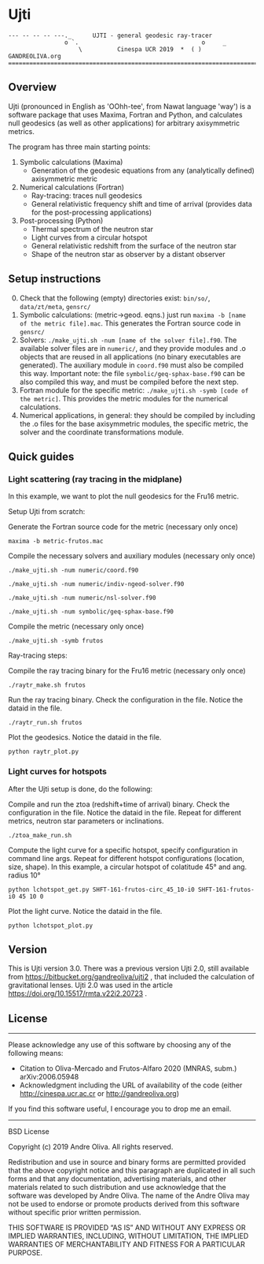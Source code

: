 # Ujti

```
--- -- -- -- ---._      UJTI - general geodesic ray-tracer             
                o `.                                   o     _         
                    \          Cinespa UCR 2019  *  ( ) GANDREOLIVA.org
=======================================================================
```

## Overview
Ujti (pronounced in English as 'OOhh-tee', from Nawat language 'way') is a software package that uses Maxima, Fortran and Python, and calculates null geodesics (as well as other applications) for arbitrary axisymmetric metrics.

The program has three main starting points:

1. Symbolic calculations (Maxima)
    *    Generation of the geodesic equations from any (analytically defined) axisymmetric metric
2. Numerical calculations (Fortran)
    *    Ray-tracing: traces null geodesics
    *    General relativistic frequency shift and time of arrival (provides data for the post-processing applications)
3. Post-processing (Python)
    *    Thermal spectrum of the neutron star
    *    Light curves from a circular hotspot
    *    General relativistic redshift from the surface of the neutron star
    *    Shape of the neutron star as observer by a distant observer

## Setup instructions
0.    Check that the following (empty) directories exist: `bin/so/`, `data/zt/meta`, `gensrc/`
1.    Symbolic calculations: (metric->geod. eqns.) just run `maxima -b [name of the metric file].mac`. This generates the Fortran source code in `gensrc/`
2.    Solvers: `./make_ujti.sh -num [name of the solver file].f90`. The available solver files are in `numeric/`, and they provide modules and .o objects that are reused in all applications (no binary executables are generated). The auxiliary module in `coord.f90` must also be compiled this way. Important note: the file `symbolic/geq-sphax-base.f90` can be also compiled this way, and must be compiled before the next step.
3.    Fortran module for the specific metric: `./make_ujti.sh -symb [code of the metric]`. This provides the metric modules for the numerical calculations.
4.    Numerical applications, in general: they should be compiled by including the .o files for the base axisymmetric modules, the specific metric, the solver and the coordinate transformations module.


## Quick guides
### Light scattering (ray tracing in the midplane)
In this example, we want to plot the null geodesics for the Fru16 metric.


Setup Ujti from scratch:

Generate the Fortran source code for the metric (necessary only once)

`maxima -b metric-frutos.mac`

Compile the necessary solvers and auxiliary modules (necessary only once)

`./make_ujti.sh -num numeric/coord.f90`

`./make_ujti.sh -num numeric/indiv-ngeod-solver.f90`

`./make_ujti.sh -num numeric/nsl-solver.f90`

`./make_ujti.sh -num symbolic/geq-sphax-base.f90`

Compile the metric (necessary only once)

`./make_ujti.sh -symb frutos`


Ray-tracing steps:


Compile the ray tracing binary for the Fru16 metric (necessary only once)

`./raytr_make.sh frutos`

Run the ray tracing binary. Check the configuration in the file. Notice the dataid in the file.

`./raytr_run.sh frutos`

Plot the geodesics. Notice the dataid in the file.

`python raytr_plot.py`

### Light curves for hotspots
After the Ujti setup is done, do the following:

Compile and run the ztoa (redshift+time of arrival) binary. Check the configuration in the file. Notice the dataid in the file. Repeat for different metrics, neutron star parameters or inclinations.

`./ztoa_make_run.sh`

Compute the light curve for a specific hotspot, specify configuration in command line args. Repeat for different hotspot configurations (location, size, shape). In this example, a circular hotspot of colatitude 45° and ang. radius 10°

`python lchotspot_get.py SHFT-161-frutos-circ_45_10-i0 SHFT-161-frutos-i0 45 10 0`

Plot the light curve. Notice the dataid in the file.

`python lchotspot_plot.py`


## Version
This is Ujti version 3.0. There was a previous version Ujti 2.0, still available from https://bitbucket.org/gandreoliva/ujti2 , that included the calculation of gravitational lenses. Ujti 2.0 was used in the article https://doi.org/10.15517/rmta.v22i2.20723 .

## License

---

Please acknowledge any use of this software by choosing any of the following means:

  *    Citation to Oliva-Mercado and Frutos-Alfaro 2020 (MNRAS, subm.) arXiv:2006.05948
  *    Acknowledgment including the URL of availability of the code (either http://cinespa.ucr.ac.cr or http://gandreoliva.org)

If you find this software useful, I encourage you to drop me an email.

---

BSD License

Copyright (c) 2019 Andre Oliva.
All rights reserved.


Redistribution and use in source and binary forms are permitted
provided that the above copyright notice and this paragraph are
duplicated in all such forms and that any documentation, advertising
materials, and other materials related to such distribution and use
acknowledge that the software was developed by Andre Oliva. The
name of the Andre Oliva may not be used to endorse or promote
products derived from this software without specific prior written
permission.

THIS SOFTWARE IS PROVIDED “AS IS” AND WITHOUT ANY EXPRESS OR IMPLIED
WARRANTIES, INCLUDING, WITHOUT LIMITATION, THE IMPLIED WARRANTIES OF
MERCHANTABILITY AND FITNESS FOR A PARTICULAR PURPOSE.
